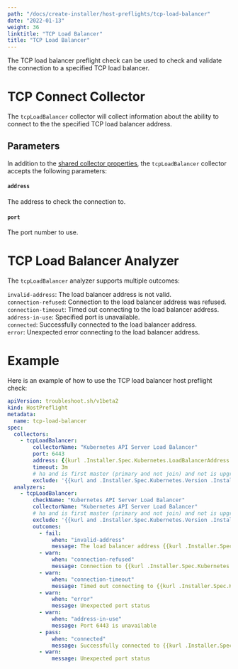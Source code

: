 ```yaml
---
path: "/docs/create-installer/host-preflights/tcp-load-balancer"
date: "2022-01-13"
weight: 36
linktitle: "TCP Load Balancer"
title: "TCP Load Balancer"
---
```

 
The TCP load balancer preflight check can be used to check and validate the connection to a specified TCP load balancer.

# TCP Connect Collector

The `tcpLoadBalancer` collector will collect information about the ability to connect to the the specified TCP load balancer address.

## Parameters

In addition to the [shared collector properties](https://troubleshoot.sh/docs/collect/collectors/#shared-properties), the `tcpLoadBalancer` collector accepts the following parameters:

#### `address`

The address to check the connection to.

#### `port`

The port number to use.

# TCP Load Balancer Analyzer

The `tcpLoadBalancer` analyzer supports multiple outcomes:

`invalid-address`: The load balancer address is not valid.</br>
`connection-refused`: Connection to the load balancer address was refused.</br>
`connection-timeout`: Timed out connecting to the load balancer address.</br>
`address-in-use`: Specified port is unavailable.</br>
`connected`: Successfully connected to the load balancer address.</br>
`error`: Unexpected error connecting to the load balancer address.

# Example

Here is an example of how to use the TCP load balancer host preflight check:

```yaml
apiVersion: troubleshoot.sh/v1beta2
kind: HostPreflight
metadata:
  name: tcp-load-balancer
spec:
  collectors:
    - tcpLoadBalancer:
        collectorName: "Kubernetes API Server Load Balancer"
        port: 6443
        address: {{kurl .Installer.Spec.Kubernetes.LoadBalancerAddress }}
        timeout: 3m
        # ha and is first master (primary and not join) and not is upgrade
        exclude: '{{kurl and .Installer.Spec.Kubernetes.Version .Installer.Spec.Kubernetes.LoadBalancerAddress .IsPrimary (not .IsJoin) (not .IsUpgrade) | not }}'
  analyzers:
    - tcpLoadBalancer:
        checkName: "Kubernetes API Server Load Balancer"
        collectorName: "Kubernetes API Server Load Balancer"
        # ha and is first master (primary and not join) and not is upgrade
        exclude: '{{kurl and .Installer.Spec.Kubernetes.Version .Installer.Spec.Kubernetes.LoadBalancerAddress .IsPrimary (not .IsJoin) (not .IsUpgrade) | not }}'
        outcomes:
          - fail:
              when: "invalid-address"
              message: The load balancer address {{kurl .Installer.Spec.Kubernetes.LoadBalancerAddress }} is not valid.
          - warn:
              when: "connection-refused"
              message: Connection to {{kurl .Installer.Spec.Kubernetes.LoadBalancerAddress }} via load balancer was refused.
          - warn:
              when: "connection-timeout"
              message: Timed out connecting to {{kurl .Installer.Spec.Kubernetes.LoadBalancerAddress }} via load balancer. Check your firewall.
          - warn:
              when: "error"
              message: Unexpected port status
          - warn:
              when: "address-in-use"
              message: Port 6443 is unavailable
          - pass:
              when: "connected"
              message: Successfully connected to {{kurl .Installer.Spec.Kubernetes.LoadBalancerAddress }} via load balancer
          - warn:
              message: Unexpected port status
```
